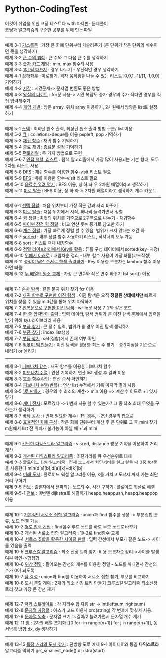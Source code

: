 # Python-CodingTest
이것이 취업을 위한 코딩 테스트다 with 파이썬- 문제풀이<br>
코딩과 알고리즘의 꾸준한 공부를 위해 만든 파일<br>

-------------------------------------------------
예제 3-1 [거스름돈](Ch03.그리디/3-1.py) : 가장 큰 화폐 단위부터 거슬러주기 (큰 단위가 작은 단위의 배수이면 몫을 생각하기)<br>
예제 3-2 [큰 수의 법칙](Ch03.그리디/3-2.py) : 큰 수와 그 다음 큰 수를 생각하기 <br>
예제 3-3 [숫자 카드 게임](Ch03.그리디/3-3.py) : min, max 함수의 사용 <br>
예제 3-4 [1이 될 때까지](Ch03.그리디/3-4.py) : 경우 나누기 - 우선적인 경우 생각하기 <br>
예제 4-1 [상하좌우](Ch04.구현/4-1.py) : 미로찾기, 격자 움직임을 나눌 수 있는 리스트 [0,0,1,-1]/[1,-1,0,0] 기억하기 <br>
예제 4-2 [시각](Ch04.구현/4-2.py) : 시간문제-> 문자열 변환도 좋은 방법 <br>
예제 4-3 [왕실의 나이트](Ch04.구현/4-3.py) : for문 사용-> 시간 복잡도 증가 경우의 수가 작다면 경우를 직접 입력해주기 <br>
예제 4-4 [게임 개발](Ch04.구현/4-4.py) : 방문 array, 위치 array 이용하기, 2차원에서 방향은 list로 설정하기 <br>

-----------------------------------------------
예제 5-1 [스택](Ch05.DFSBFS/5-1.py) : 최하단 원소 출력, 최상단 원소 출력 방법 구분/ list 이용 <br>
예제 5-2 [큐](Ch05.DFSBFS/5-2.py) : colletions-deque를 이용 popleft, pop 기억하기 <br>
예제 5-3 [재귀 함수](Ch05.DFSBFS/5-3.py) : 재귀 함수 기억하기 <br>
예제 5-4 [종료 재귀](Ch05.DFSBFS/5-4.py) : 종료문 설정 기억하기 <br>
예제 5-5 [팩토리얼](Ch05.DFSBFS/5-5.py) : 두 가지 방법으로 구현<br>
예제 5-6,7 [인접 행렬, 리스트](Ch05.DFSBFS/5-6,7.py) : 탐색 알고리즘에서 가장 많이 사용되는 기본 형태, 모두 2차원 리스트 사용<br>
예제 5-8 [DFS](Ch05.DFSBFS/5-8.py) : 재귀 함수를 이용한 함수-visit 리스트 필요 <br>
예제 5-9 [BFS](Ch05.DFSBFS/5-9.py) : 큐를 이용한 함수-visit 리스트 필요 <br>
예제 5-10 [음료수 얼려 먹기](Ch05.DFSBFS/5-10.py) : BFS 이용, 상 하 좌 우 2차원 배열이라고 생각하기 <br>
예제 5-11 [미로 탈출](Ch05.DFSBFS/5-11.py) : BFS 이용, 상 하 좌 우 2차원 배열이라고 생각하기 개수 카운트 <br>

-----------------------------------------------

예제 6-1 [선택 정렬](Ch06.정렬/6-1.py) : 처음 위치부터 가장 작은 값과 자리 바꾸기 <br>
예제 6-3 [미로 탈출](Ch06.정렬/6-3.py) : 처음 위치에서 시작, 하나씩 늘려가면서 정렬 <br>
예제 6-4 [퀵 정렬](Ch06.정렬/6-4.py) : 피벗의 위치를 기준으로 2구역으로 나누기 - 재귀함수<br>
예제 6-5 [파이썬 장점 퀵 정렬](Ch06.정렬/6-5.py) : 비교 연산 횟수 증가로 참고만 하기<br>
예제 6-6 [계수 정렬](Ch06.정렬/6-6.py) : 가장 빠르게 정렬 할 수 있음, 범위가 크지 않다는 조건 하<br>
예제 6-7 [sorted](Ch06.정렬/6-7.py) : 내부 정렬 함수 사용하기 리스트, 딕셔너리 모두 가능<br>
예제 6-8 [sort](Ch06.정렬/6-8.py) : 리스트 객체 내장함수<br>
예제 6-9 [정렬 라이브러리에서 Key를 활용](Ch06.정렬/6-9.py) : 튜플 구성 데이터에서 sorted(key=지정) <br>
예제 6-10 [위에서 아래로](Ch06.정렬/6-10.py) : 내림차순 정리 - 내부 함수 사용이 가장 빠름(코드작성) <br>
예제 6-11 [성적이 낮은 순서로 학생 출력하기](Ch06.정렬/6-11.py) : Key 이용한 오름차순 lambda 함수 이용하면 빠름! <br>
예제 6-12 [두 배열의 원소 교체](Ch06.정렬/6-12.py) : 가장 큰 변수와 작은 변수 바꾸기 list.sort() 이용 <br>

-----------------------------------------------

예제 7-1 [순차 탐색](Ch07.이진탐색/7-1.py) : 같은 문자 위치 찾기 for 이용 <br>
예제 7-2 [재귀 함수로 구현한 이진 탐색](Ch07.이진탐색/7-2.py) : 이진 탐색은 오직 **정렬된 상태에서만** 빠르게 위치를 찾을 수 있음 mid값을 통해 위치 파악하기 <br>
예제 7-3 [반복문으로 구현한 이진 탐색](Ch07.이진탐색/7-3.py) : while문 사용 7-2와 같은 코드 <br>
예제 7-4 [한 줄 입력받아 출력](Ch07.이진탐색/7-4.py) : 입력 데이터, 탐색 범위가 큰 이진 탐색 문제에서 입력을 받기 위해 sys 라이브러리 사용 <br>
예제 7-5 [부품 찾기](Ch07.이진탐색/7-5.py) : 큰 정수 입력, 범위가 클 경우 이진 탐색 생각하기 <br>
예제 7-6 [부품 찾기](Ch07.이진탐색/7-6.py) : index list생성 <br>
예제 7-7 [부품 찾기](Ch07.이진탐색/7-7.py) : set(집합)에서 존재 여부 확인 <br>
예제 7-8 [떡볶이 떡 만들기](Ch07.이진탐색/7-8.py) : 이진 탐색을 활용한 최소 수 찾기 - 중간지점을 기준으로 내리기 or 올리기 <br>

-----------------------------------------------

예제 8-1 [피보나치 함수](Ch08.다이나믹프로그래밍/8-1.py) : 재귀 함수를 이용한 피보나치 함수 <br>
예제 8-2 [피보나치 수열](Ch08.다이나믹프로그래밍/8-2.py) : 연산 기록하기 연산 list 생성 후 결과 이용 <br>
예제 8-3 [호출 함수 확인](Ch08.다이나믹프로그래밍/8-3.py) : 연산 순서 확인하기  <br>
예제 8-4 [피보나치 수열(반복)](Ch08.다이나믹프로그래밍/8-4.py) : 연산 list 누적해서 기록 마지막 결과 사용 <br>
예제 8-5 [1로 만들기](Ch08.다이나믹프로그래밍/8-5.py) : 경우의 수 최소의 계산-> min 이용 => 계산 수 이므로 +1 잊지말기 <br>
예제 8-6 [개미 전사](Ch08.다이나믹프로그래밍/8-6.py) : 모르겠다 -> i 번째 사용 할 수 있는가? 그 중 최소,최대 무엇을 구하는가 생각하기<br>
예제 8-7 [바닥 공사](Ch08.다이나믹프로그래밍/8-7.py) : i 번째 필요한 개수 i-1인 경우, i-2인 경우의 합으로 <br>
예제 8-8 [효율적인 화폐 구성](Ch08.다이나믹프로그래밍/8-8.py) : 작은 화폐 단위부터 계산 후 큰 단위로 그 후 mini 찾기 m원에서 list 전 위치가 불가능이 아닐 때 +1과 mini <br>

------------------------------------------

예제 9-1 [간단한 다익스트라 알고리즘](Ch09.최단경로/9-1.py) : visited, distance 방문 기록을 이용하여 거리 계산 <br>
예제 9-2 [개선된 다익스트라 알고리즘](Ch09.최단경로/9-2.py) : 최단거리를 큐 우선순위로 대체 <br>
예제 9-3 [플로이드 워셜 알고리즘](Ch09.최단경로/9-3.py) : 전체 노드에서 최단거리를 알고 싶을 때 3중 for문을 사용한다 min(d[a][b],d[a][k]+d[k][b]) <br>
예제 9-4 [미래 도시](Ch09.최단경로/9-4.py) : 플로이드 워셜 알고리즘 이용, k를 거치고 도착지 까지 가는 최단 거리 구하기 <br>
예제 9-5 [전보](Ch09.최단경로/9-5.py) : 출발지에서 전파되는 노드의 수, 시간 구하기- 플로이드 워셜로 해결 <br>
예제 9-5-1 [전보](Ch09.최단경로/9-5-1.py) : 이번엔 dijkstra로 해결하기 heapq.heappush, heapq.heappop 이용<br>

----------------------------------------

예제 10-1 [기본적인 서로소 집합 알고리즘](Ch10.그래프이론/10-1.py) : union과 find 함수를 생성 -> 부분집합 분류, 노드 연결 가능 <br>
예제 10-2 [경로 압축 기법](Ch10.그래프이론/10-2.py) : find함수 루트 노드를 바로 부모 노드로 바꾸기 <br>
예제 10-3 [개선된 서로소 집합 알고리즘](Ch10.그래프이론/10-3.py) : 10-2로 find함수 교체 <br>
예제 10-4 [서로소 집합을 활용한 사이클 판별](Ch10.그래프이론/10-4.py) : 입력 간선에서 부모가 같은 노드-> 사이클 있음을 출력 <br>
예제 10-5 [크루스칼 알고리즘](Ch10.그래프이론/10-5.py) : 최소 신장 트리 찾기-비용 오름차순 정리->사이클 발생 여부 확인->합집합 <br>
예제 10-6 [위상 정렬](Ch10.그래프이론/10-6.py) : 들어오는 간선의 개수를 이용한 정렬 - 노드를 꺼내면서 간선의 수가 0이 되도록 <br>
예제 10-7 [팀 결성](Ch10.그래프이론/10-7.py) : union과 find를 이용하여 서로소 집합 찾기, 부모를 비교하기 <br>
예제 10-8 [도시 분할 계획](Ch10.그래프이론/10-8.py) : 2개의 최소 신장 트리 만들기 크루스칼 알고리즘 최소신장 트리 찾고 가장 큰 간선 제거 <br>

----------------------------------------

예제 12-7 [럭키 스트레이트](Ch12.구현문제/럭키스트레이트.py) : 각 자리수 합 이용 str -> int(leftsum, rightsum) <br>
예제 12-8 [문자열 재정렬](Ch12.구현문제/문자열재정렬.py) : 아스키 코드 이용시 ord(string) 각 번호에 맞춰서 사용. <br>
예제 12-9 [문자열 압축](Ch12.구현문제/문자열압축.py) : 문자열 크기 1~길이/2 늘려가면서 문자열 개수 세기 <br>
예제 12-11 [뱀](Ch12.구현문제/뱀.py) : 2차원 배열 초기화 [[0 for i in range(n+1)] for j in range(n+1)], 동서남북 방향 dx, dy 생각하기 <br>

--------------------------------------

예제 13-15 [특정 거리의 도시 찾기](Ch13.DFSBFS문제/13-15.py) : 단방향 도로 예제 9-1 아이디어와 동일 **다익스트라** 알고리즘 익히기 get_smallest_node() dijkstra(start) <br>


